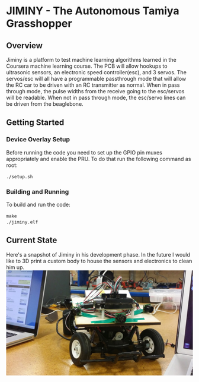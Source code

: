 # JIMINY - The Autonomous Tamiya Grasshopper

## Overview
Jiminy is a platform to test machine learning algorithms learned in the 
Coursera machine learning course. The PCB will allow hookups to ultrasonic
sensors, an electronic speed controller(esc), and 3 servos. The servos/esc 
will all have a programmable passthrough mode that will allow the RC car
to be driven with an RC transmitter as normal. When in pass through mode,
the pulse widths from the receive going to the esc/servos will be readable.
When not in pass through mode, the esc/servo lines can be driven from the 
beaglebone.


## Getting Started

### Device Overlay Setup
Before running the code you need to set up the GPIO pin muxes appropriately
and enable the PRU. To do that run the following command as root:
```
./setup.sh
```

### Building and Running
To build and run the code:
```
make
./jiminy.elf
```

## Current State
Here's a snapshot of Jiminy in his development phase. In the future I would like 
to 3D print a custom body to house the sensors and electronics to clean him up.
![ScreenShot](documentation/images/grasshopper_prototype.jpg)

